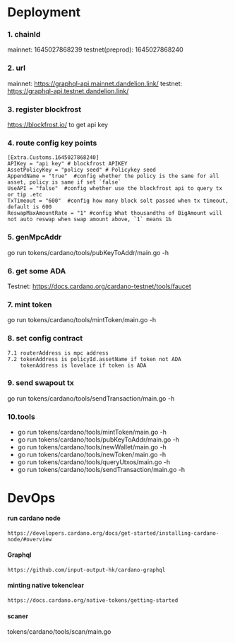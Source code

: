 # Deployment

### 1. chainId
mainnet: 1645027868239
testnet(preprod): 1645027868240

### 2. url
mainnet: https://graphql-api.mainnet.dandelion.link/
testnet: https://graphql-api.testnet.dandelion.link/

### 3. register blockfrost
https://blockfrost.io/  to get api key

### 4. route config key points
``` 
[Extra.Customs.1645027868240]
APIKey = "api key" # blockfrost APIKEY
AssetPolicyKey = "policy seed" # Policykey seed
AppendName = "true"  #config whether the policy is the same for all asset, policy is same if set `false`
UseAPI = "false"  #config whether use the blockfrost api to query tx or tip .etc
TxTimeout = "600"  #config how many block solt passed when tx timeout, default is 600
ReswapMaxAmountRate = "1" #config What thousandths of BigAmount will not auto reswap when swap amount above, `1` means 1‰
```

### 5. genMpcAddr
go run tokens/cardano/tools/pubKeyToAddr/main.go -h

### 6. get some ADA
Testnet: https://docs.cardano.org/cardano-testnet/tools/faucet

### 7. mint token
go run tokens/cardano/tools/mintToken/main.go -h
   
### 8. set config contract
	7.1 routerAddress is mpc address
	7.2 tokenAddress is policyId.assetName if token not ADA
	    tokenAddress is lovelace if token is ADA

### 9. send swapout tx
go run tokens/cardano/tools/sendTransaction/main.go -h

### 10.tools

- go run tokens/cardano/tools/mintToken/main.go -h
- go run tokens/cardano/tools/pubKeyToAddr/main.go -h
- go run tokens/cardano/tools/newWallet/main.go -h
- go run tokens/cardano/tools/newToken/main.go -h
- go run tokens/cardano/tools/queryUtxos/main.go -h
- go run tokens/cardano/tools/sendTransaction/main.go -h

# DevOps
#### run cardano node

```text
https://developers.cardano.org/docs/get-started/installing-cardano-node/#overview
```

#### Graphql

```text
https://github.com/input-output-hk/cardano-graphql
```

#### minting native tokenclear

```text
https://docs.cardano.org/native-tokens/getting-started
```

#### scaner
tokens/cardano/tools/scan/main.go